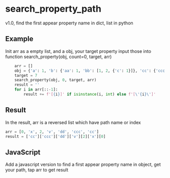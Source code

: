 # search_property_path

v1.0, find the first appear property name in dict, list in python
## Example

Init arr as a empty list, and a obj, your target property input those into function search_property(obj, count=0, target, arr)

```python
    arr = []
    obj = {'a': 1, 'b': {'aa': 1, 'bb': [1, 2, {'c': 1}]}, 'cc': {'ccc': {'dd': {'v': [5, 6, {'x': [7]}]}}}}
    target = 7
    search_property(obj, 0, target, arr)
    result = ''
    for i in arr[::-1]:
        result += f'[{i}]' if isinstance(i, int) else f'[\'{i}\']'
```
## Result

In the result, arr is a reversed list which have path name or index

```python
arr = [0, 'x', 2, 'v', 'dd', 'ccc', 'cc']
result = ['cc']['ccc']['dd']['v'][2]['x'][0]
```
## JavaScript
Add a javascript version to find a first appear property name in object, get your path, tap arr to get result

